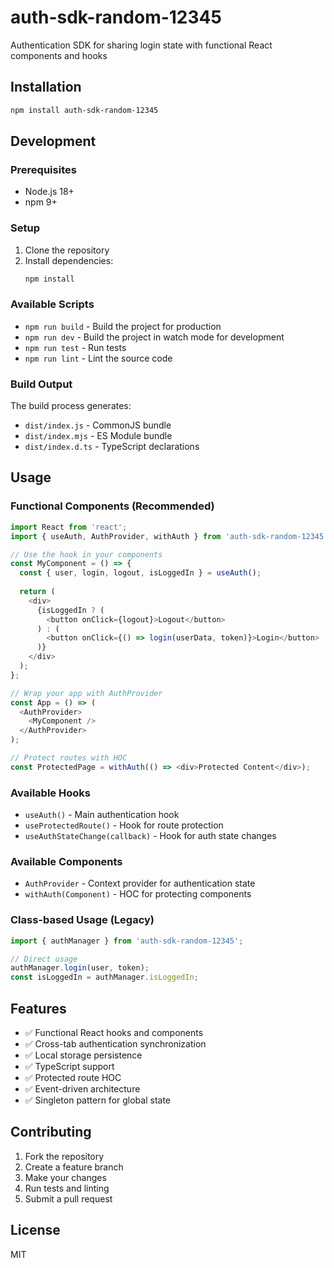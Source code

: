 # auth-sdk-random-12345

Authentication SDK for sharing login state with functional React components and hooks

## Installation

```bash
npm install auth-sdk-random-12345
```

## Development

### Prerequisites

- Node.js 18+ 
- npm 9+

### Setup

1. Clone the repository
2. Install dependencies:
   ```bash
   npm install
   ```

### Available Scripts

- `npm run build` - Build the project for production
- `npm run dev` - Build the project in watch mode for development
- `npm run test` - Run tests
- `npm run lint` - Lint the source code

### Build Output

The build process generates:
- `dist/index.js` - CommonJS bundle
- `dist/index.mjs` - ES Module bundle
- `dist/index.d.ts` - TypeScript declarations

## Usage

### Functional Components (Recommended)

```typescript
import React from 'react';
import { useAuth, AuthProvider, withAuth } from 'auth-sdk-random-12345';

// Use the hook in your components
const MyComponent = () => {
  const { user, login, logout, isLoggedIn } = useAuth();
  
  return (
    <div>
      {isLoggedIn ? (
        <button onClick={logout}>Logout</button>
      ) : (
        <button onClick={() => login(userData, token)}>Login</button>
      )}
    </div>
  );
};

// Wrap your app with AuthProvider
const App = () => (
  <AuthProvider>
    <MyComponent />
  </AuthProvider>
);

// Protect routes with HOC
const ProtectedPage = withAuth(() => <div>Protected Content</div>);
```

### Available Hooks

- `useAuth()` - Main authentication hook
- `useProtectedRoute()` - Hook for route protection
- `useAuthStateChange(callback)` - Hook for auth state changes

### Available Components

- `AuthProvider` - Context provider for authentication state
- `withAuth(Component)` - HOC for protecting components

### Class-based Usage (Legacy)

```typescript
import { authManager } from 'auth-sdk-random-12345';

// Direct usage
authManager.login(user, token);
const isLoggedIn = authManager.isLoggedIn;
```

## Features

- ✅ Functional React hooks and components
- ✅ Cross-tab authentication synchronization
- ✅ Local storage persistence
- ✅ TypeScript support
- ✅ Protected route HOC
- ✅ Event-driven architecture
- ✅ Singleton pattern for global state

## Contributing

1. Fork the repository
2. Create a feature branch
3. Make your changes
4. Run tests and linting
5. Submit a pull request

## License

MIT
